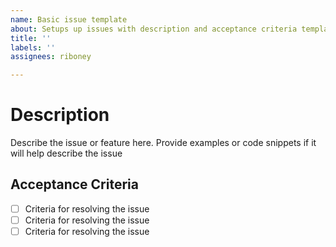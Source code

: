 ```yaml
---
name: Basic issue template
about: Setups up issues with description and acceptance criteria template
title: ''
labels: ''
assignees: riboney

---
```


# Description
Describe the issue or feature here. Provide examples or code snippets if it will help describe the issue

## Acceptance Criteria
- [ ] Criteria for resolving the issue
- [ ] Criteria for resolving the issue
- [ ] Criteria for resolving the issue
